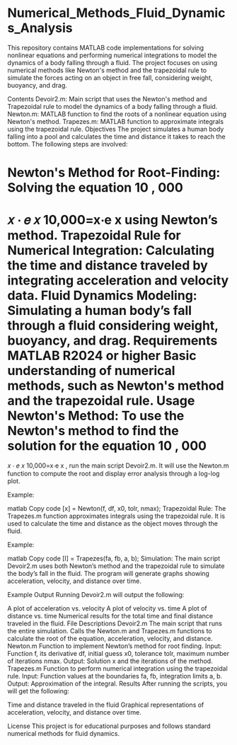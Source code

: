 ﻿# Numerical_Methods_Fluid_Dynamics_Analysis
This repository contains MATLAB code implementations for solving nonlinear equations and performing numerical integrations to model the dynamics of a body falling through a fluid. The project focuses on using numerical methods like Newton's method and the trapezoidal rule to simulate the forces acting on an object in free fall, considering weight, buoyancy, and drag.

Contents
Devoir2.m: Main script that uses the Newton's method and Trapezoidal rule to model the dynamics of a body falling through a fluid.
Newton.m: MATLAB function to find the roots of a nonlinear equation using Newton's method.
Trapezes.m: MATLAB function to approximate integrals using the trapezoidal rule.
Objectives
The project simulates a human body falling into a pool and calculates the time and distance it takes to reach the bottom. The following steps are involved:

Newton's Method for Root-Finding: Solving the equation 
10
,
000
=
𝑥
⋅
𝑒
𝑥
10,000=x⋅e 
x
  using Newton’s method.
Trapezoidal Rule for Numerical Integration: Calculating the time and distance traveled by integrating acceleration and velocity data.
Fluid Dynamics Modeling: Simulating a human body’s fall through a fluid considering weight, buoyancy, and drag.
Requirements
MATLAB R2024 or higher
Basic understanding of numerical methods, such as Newton's method and the trapezoidal rule.
Usage
Newton's Method: To use the Newton's method to find the solution for the equation 
10
,
000
=
𝑥
⋅
𝑒
𝑥
10,000=x⋅e 
x
 , run the main script Devoir2.m. It will use the Newton.m function to compute the root and display error analysis through a log-log plot.

Example:

matlab
Copy code
[x] = Newton(f, df, x0, tolr, nmax);
Trapezoidal Rule: The Trapezes.m function approximates integrals using the trapezoidal rule. It is used to calculate the time and distance as the object moves through the fluid.

Example:

matlab
Copy code
[I] = Trapezes(fa, fb, a, b);
Simulation: The main script Devoir2.m uses both Newton’s method and the trapezoidal rule to simulate the body’s fall in the fluid. The program will generate graphs showing acceleration, velocity, and distance over time.

Example Output
Running Devoir2.m will output the following:

A plot of acceleration vs. velocity
A plot of velocity vs. time
A plot of distance vs. time
Numerical results for the total time and final distance traveled in the fluid.
File Descriptions
Devoir2.m
The main script that runs the entire simulation.
Calls the Newton.m and Trapezes.m functions to calculate the root of the equation, acceleration, velocity, and distance.
Newton.m
Function to implement Newton’s method for root finding.
Input: Function f, its derivative df, initial guess x0, tolerance tolr, maximum number of iterations nmax.
Output: Solution x and the iterations of the method.
Trapezes.m
Function to perform numerical integration using the trapezoidal rule.
Input: Function values at the boundaries fa, fb, integration limits a, b.
Output: Approximation of the integral.
Results
After running the scripts, you will get the following:

Time and distance traveled in the fluid
Graphical representations of acceleration, velocity, and distance over time.

License
This project is for educational purposes and follows standard numerical methods for fluid dynamics. 

